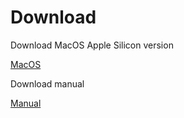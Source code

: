 # Download

Download MacOS Apple Silicon version

<a href='https://github.com/MountainAndMorning/EATSeg/releases/download/v3.0.0/TIMESlice-3.0.0-arm64.dmg'>MacOS</a>


Download manual

<a href="/TIMESlice manual.pdf" download>Manual</a>